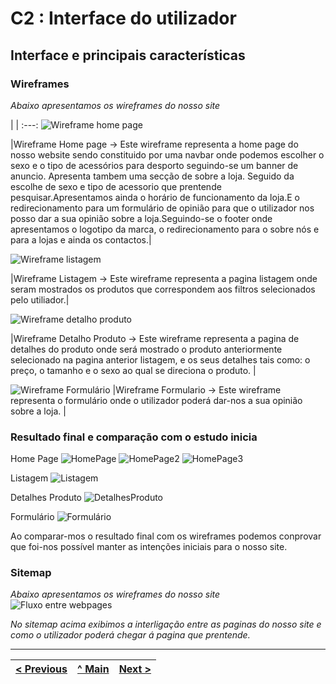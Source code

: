 # C2 : Interface do utilizador


## Interface e principais características

### Wireframes

_Abaixo apresentamos os wireframes do nosso site_  

| |
:---:
![Wireframe home page](https://github.com/TIWM-Grupo5-2020/Project/blob/master/srcproj/img/WireframeHomePage.png)

|Wireframe Home page -> Este wireframe representa a home page do nosso website sendo constituido por uma navbar onde podemos escolher o sexo e o tipo de acessórios para desporto
seguindo-se um banner de anuncio. Apresenta tambem uma secção de sobre a loja. Seguido da escolhe de sexo e tipo de acessorio que prentende pesquisar.Apresentamos ainda o horário de funcionamento da loja.E o redirecionamento para um formulário de opinião para que o utilizador nos posso dar a sua opinião sobre a loja.Seguindo-se o footer onde apresentamos o logotipo da marca, o redirecionamento para o sobre nós e para a lojas e ainda os contactos.|

![Wireframe listagem](https://github.com/TIWM-Grupo5-2020/Project/blob/master/srcproj/img/WireframeListagem.png)

|Wireframe Listagem -> Este wireframe representa a pagina listagem onde seram mostrados os produtos que correspondem aos filtros selecionados pelo utiliador.|

![Wireframe detalho produto](https://github.com/TIWM-Grupo5-2020/Project/blob/master/srcproj/img/WireframeDetalheProduto.png)

|Wireframe Detalho Produto -> Este wireframe representa a pagina de detalhes do produto onde será mostrado o produto anteriormente selecionado na pagina anterior listagem, e os seus detalhes tais como: o preço, o tamanho e o sexo ao qual se direciona o produto. |

![Wireframe Formulário](https://github.com/TIWM-Grupo5-2020/Project/blob/master/srcproj/img/WireframeFormulario.png)
|Wireframe Formulario -> Este wireframe representa o formulário onde o utilizador poderá dar-nos a sua opinião sobre a loja. |

### Resultado final e comparação com o estudo inicia
 Home Page
![HomePage](https://github.com/TIWM-Grupo5-2020/Project/blob/master/srcproj/img/HomePage1.PNG)
![HomePage2](https://github.com/TIWM-Grupo5-2020/Project/blob/master/srcproj/img/HomePage2.PNG)
![HomePage3](https://github.com/TIWM-Grupo5-2020/Project/blob/master/srcproj/img/HomePage3.PNG)

Listagem
![Listagem](https://github.com/TIWM-Grupo5-2020/Project/blob/master/srcproj/img/Listagem1.PNG)

Detalhes Produto
![DetalhesProduto](https://github.com/TIWM-Grupo5-2020/Project/blob/master/srcproj/img/DetalhesProduto.PNG)

Formulário
![Formulário](https://github.com/TIWM-Grupo5-2020/Project/blob/master/srcproj/img/Formulário.PNG)


Ao comparar-mos o resultado final com os wireframes podemos conprovar que foi-nos possível manter as intenções iniciais para o nosso site.

### Sitemap

_Abaixo apresentamos os wireframes do nosso site_  
![Fluxo entre webpages](https://github.com/TIWM-Grupo5-2020/Project/blob/master/srcproj/img/Fluxo%20site%20TI.jpeg)

_No sitemap acima exibimos a interligação entre as paginas do nosso site e como o utilizador poderá chegar á pagina que prentende._
 



---
[< Previous](c1.md) | [^ Main](https://github.com/exemploTrabalho/report) | [Next >](c3.md)
:--- | :---: | ---: 
